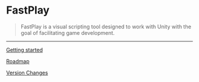 # FastPlay

> FastPlay is a visual scripting tool designed to work with Unity with the goal of facilitating game development.

---

[Getting started](.md/Getting-started-c0d8aea9-1b6a-4fbf-9df9-595959b3e7da.md)

[Roadmap](.md/Roadmap-ef00c973-e343-4fcf-8097-b1afe273da28.csv)

[Version Changes](.md/Version-Changes-a3a1fbbe-f41b-4355-bbce-aa9660aec755.csv)
